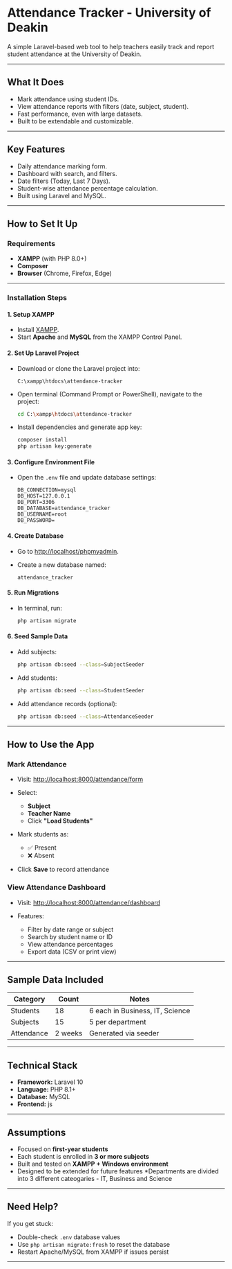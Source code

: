 #  Attendance Tracker - University of Deakin

A simple Laravel-based web tool to help teachers easily track and report student attendance at the University of Deakin.

---

##  What It Does

* Mark attendance using student IDs.
* View attendance reports with filters (date, subject, student).
* Fast performance, even with large datasets.
* Built to be extendable and customizable.

---

## Key Features

* Daily attendance marking form.
* Dashboard with search, and filters.
* Date filters (Today, Last 7 Days).
* Student-wise attendance percentage calculation.
* Built using Laravel and MySQL.

---

## How to Set It Up

### Requirements

* **XAMPP** (with PHP 8.0+)
* **Composer**
* **Browser** (Chrome, Firefox, Edge)

---

### Installation Steps

#### 1. Setup XAMPP

* Install [XAMPP](https://www.apachefriends.org/index.html).
* Start **Apache** and **MySQL** from the XAMPP Control Panel.

#### 2. Set Up Laravel Project

* Download or clone the Laravel project into:

  ```
  C:\xampp\htdocs\attendance-tracker
  ```

* Open terminal (Command Prompt or PowerShell), navigate to the project:

  ```bash
  cd C:\xampp\htdocs\attendance-tracker
  ```

* Install dependencies and generate app key:

  ```bash
  composer install
  php artisan key:generate
  ```

#### 3. Configure Environment File

* Open the `.env` file and update database settings:

  ```env
  DB_CONNECTION=mysql
  DB_HOST=127.0.0.1
  DB_PORT=3306
  DB_DATABASE=attendance_tracker
  DB_USERNAME=root
  DB_PASSWORD=
  ```

#### 4. Create Database

* Go to [http://localhost/phpmyadmin](http://localhost/phpmyadmin).
* Create a new database named:

  ```
  attendance_tracker
  ```

#### 5. Run Migrations

* In terminal, run:

  ```bash
  php artisan migrate
  ```

#### 6. Seed Sample Data

* Add subjects:

  ```bash
  php artisan db:seed --class=SubjectSeeder
  ```

* Add students:

  ```bash
  php artisan db:seed --class=StudentSeeder
  ```

* Add attendance records (optional):

  ```bash
  php artisan db:seed --class=AttendanceSeeder
  ```

---

## How to Use the App

###  Mark Attendance

* Visit: [http://localhost:8000/attendance/form](http://localhost:8000/attendance/form)
* Select:

  * **Subject**
  * **Teacher Name**
  * Click **"Load Students"**
* Mark students as:

  * ✅ Present
  * ❌ Absent
* Click **Save** to record attendance

### View Attendance Dashboard

* Visit: [http://localhost:8000/attendance/dashboard](http://localhost:8000/attendance/dashboard)
* Features:

  * Filter by date range or subject
  * Search by student name or ID
  * View attendance percentages
  * Export data (CSV or print view)

---

##  Sample Data Included

| Category   | Count   | Notes                           |
| ---------- | ------- | ------------------------------- |
| Students   | 18      | 6 each in Business, IT, Science |
| Subjects   | 15      | 5 per department                |
| Attendance | 2 weeks | Generated via seeder            |

---


## Technical Stack

* **Framework:** Laravel 10
* **Language:** PHP 8.1+
* **Database:** MySQL
* **Frontend:** js

---

##  Assumptions

* Focused on **first-year students**
* Each student is enrolled in **3 or more subjects**
* Built and tested on **XAMPP + Windows environment**
* Designed to be extended for future features
*Departments are divided into 3 different cateogaries - IT, Business and Science

---

##  Need Help?

If you get stuck:

* Double-check `.env` database values
* Use `php artisan migrate:fresh` to reset the database
* Restart Apache/MySQL from XAMPP if issues persist

---
